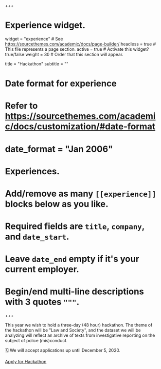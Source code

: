 +++
# Experience widget.
widget = "experience"  # See https://sourcethemes.com/academic/docs/page-builder/
headless = true  # This file represents a page section.
active = true  # Activate this widget? true/false
weight = 30  # Order that this section will appear.

title = "Hackathon"
subtitle = ""

# Date format for experience
#   Refer to https://sourcethemes.com/academic/docs/customization/#date-format
# date_format = "Jan 2006"

# Experiences.
#   Add/remove as many `[[experience]]` blocks below as you like.
#   Required fields are `title`, `company`, and `date_start`.
#   Leave `date_end` empty if it's your current employer.
#   Begin/end multi-line descriptions with 3 quotes `"""`.

+++
<link rel="stylesheet" href="https://maxcdn.bootstrapcdn.com/bootstrap/4.0.0/css/bootstrap.min.css" integrity="sha384-Gn5384xqQ1aoWXA+058RXPxPg6fy4IWvTNh0E263XmFcJlSAwiGgFAW/dAiS6JXm" crossorigin="anonymous">

This year we wish to hold a three-day (48 hour) hackathon. The theme of the hackathon will be "Law and Society", and the dataset we will be analyzing will reflect an archive of texts from investigative reporting on the subject of police (mis)conduct.

🗓️ We will accept applications up until December 5, 2020.

<a href="https://docs.google.com/forms/d/e/1FAIpQLScs-HArdvW4uwGT3mSl_j06LEWSF7zb85TEzVoTHBgfxakfJw/viewform?usp=pp_url&mc_cid=d85ef03802&mc_eid=[UNIQID]" type="button" class="btn btn-info btn-lg">Apply for Hackathon</a>
